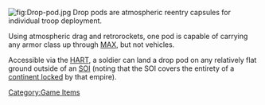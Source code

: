 ![](Drop-pod.jpg "fig:Drop-pod.jpg") Drop pods are atmospheric reentry
capsules for individual troop deployment.

Using atmospheric drag and retrorockets, one pod is capable of carrying
any armor class up through [MAX](MAX "wikilink"), but not vehicles.

Accessible via the [HART](HART "wikilink"), a soldier can land a drop
pod on any relatively flat ground outside of an [SOI](SOI "wikilink")
(noting that the SOI covers the entirety of a [continent
locked](continental_lock "wikilink") by that empire).

[Category:Game Items](Category:Game_Items "wikilink")